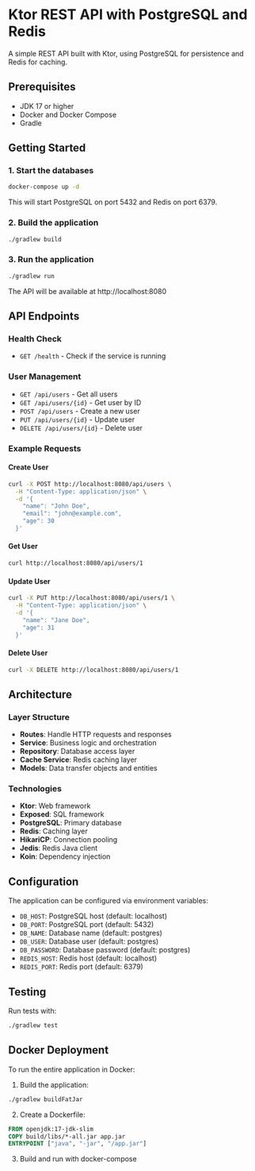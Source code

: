 # Ktor REST API with PostgreSQL and Redis

A simple REST API built with Ktor, using PostgreSQL for persistence and Redis for caching.

## Prerequisites

- JDK 17 or higher
- Docker and Docker Compose
- Gradle

## Getting Started

### 1. Start the databases

```bash
docker-compose up -d
```

This will start PostgreSQL on port 5432 and Redis on port 6379.

### 2. Build the application

```bash
./gradlew build
```

### 3. Run the application

```bash
./gradlew run
```

The API will be available at http://localhost:8080

## API Endpoints

### Health Check
- `GET /health` - Check if the service is running

### User Management
- `GET /api/users` - Get all users
- `GET /api/users/{id}` - Get user by ID
- `POST /api/users` - Create a new user
- `PUT /api/users/{id}` - Update user
- `DELETE /api/users/{id}` - Delete user

### Example Requests

#### Create User
```bash
curl -X POST http://localhost:8080/api/users \
  -H "Content-Type: application/json" \
  -d '{
    "name": "John Doe",
    "email": "john@example.com",
    "age": 30
  }'
```

#### Get User
```bash
curl http://localhost:8080/api/users/1
```

#### Update User
```bash
curl -X PUT http://localhost:8080/api/users/1 \
  -H "Content-Type: application/json" \
  -d '{
    "name": "Jane Doe",
    "age": 31
  }'
```

#### Delete User
```bash
curl -X DELETE http://localhost:8080/api/users/1
```

## Architecture

### Layer Structure
- **Routes**: Handle HTTP requests and responses
- **Service**: Business logic and orchestration
- **Repository**: Database access layer
- **Cache Service**: Redis caching layer
- **Models**: Data transfer objects and entities

### Technologies
- **Ktor**: Web framework
- **Exposed**: SQL framework
- **PostgreSQL**: Primary database
- **Redis**: Caching layer
- **HikariCP**: Connection pooling
- **Jedis**: Redis Java client
- **Koin**: Dependency injection

## Configuration

The application can be configured via environment variables:

- `DB_HOST`: PostgreSQL host (default: localhost)
- `DB_PORT`: PostgreSQL port (default: 5432)
- `DB_NAME`: Database name (default: postgres)
- `DB_USER`: Database user (default: postgres)
- `DB_PASSWORD`: Database password (default: postgres)
- `REDIS_HOST`: Redis host (default: localhost)
- `REDIS_PORT`: Redis port (default: 6379)

## Testing

Run tests with:
```bash
./gradlew test
```

## Docker Deployment

To run the entire application in Docker:

1. Build the application:
```bash
./gradlew buildFatJar
```

2. Create a Dockerfile:
```dockerfile
FROM openjdk:17-jdk-slim
COPY build/libs/*-all.jar app.jar
ENTRYPOINT ["java", "-jar", "/app.jar"]
```

3. Build and run with docker-compose

